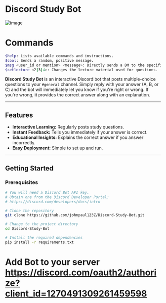 # Discord Study Bot
![image](https://github.com/user-attachments/assets/81f1fcce-2542-4c35-ad62-51b094209432)

# Commands 
```sh
$help: Lists available commands and instructions.
$cool: Sends a random, positive message.
$msg <user_id or mention> <message>: Directly sends a DM to the specified user.
$setlecture <2|3|4>: Changes the lecture material used for questions.

```
**Discord Study Bot** is an interactive Discord bot that posts multiple-choice questions to your `#general` channel. Simply reply with your answer (A, B, or C) and the bot will immediately let you know if you're right or wrong. If you're wrong, it provides the correct answer along with an explanation.

---

## Features

- **Interactive Learning:** Regularly posts study questions.
- **Instant Feedback:** Tells you immediately if your answer is correct.
- **Educational Insights:** Explains the correct answer if you answer incorrectly.
- **Easy Deployment:** Simple to set up and run.

---


## Getting Started

### Prerequisites

```bash
# You will need a Discord Bot API key.
# Obtain one from the Discord Developer Portal:
# https://discord.com/developers/docs/intro

# Clone the repository
git clone https://github.com/johnpaul123Z/Discord-Study-Bot.git

# Change to the project directory
cd Discord-Study-Bot

# Install the required dependencies
pip install -r requirements.txt


```
# Add Bot to your server https://discord.com/oauth2/authorize?client_id=1270491309261459598 
